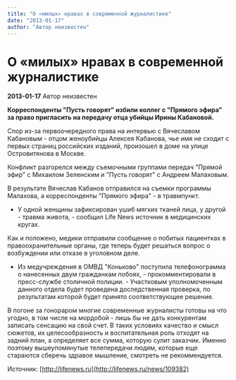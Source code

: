 ```yaml
---
title: "О «милых» нравах в современной журналистике"
date: "2013-01-17"
author: "Автор неизвестен"
---
```


# О «милых» нравах в современной журналистике

**2013-01-17** Автор неизвестен

**Корреспонденты "Пусть говорят" избили коллег с "Прямого эфира" за право пригласить на передачу отца убийцы Ирины Кабановой.** 

Спор из-за первоочередного права на интервью с Вячеславом Кабановым - отцом женоубийцы Алексея Кабанова, чье имя не сходит с первых страниц российских изданий, произошел в доме на улице Островитянова в Москве.

Конфликт разгорелся между съемочными группами передач "Прямой эфир" с Михаилом Зеленским и "Пусть говорят" с Андреем Малаховым.

В результате Вячеслав Кабанов отправился на съемки программы Малахова, а корреспонденты "Прямого эфира" - в травмпункт.

- У одной женщины зафиксирован ушиб мягких тканей лица, у другой - травма живота, - сообщил Life News источник в медицинских кругах.

Как и положено, медики отправили сообщение о побитых пациентках в правоохранительные органы, где теперь будет решаться вопрос о возбуждении или отказе в уголовном деле.

- Из медучреждения в ОМВД "Коньково" поступила телефонограмма о нанесенных двум гражданкам побоях, - прокомментировали в пресс-службе столичной полиции. - Участковым уполномоченным данного отдела будет проведена доследственная проверка, по результатам которой будет принято соответствующее решение.

В погоне за гонораром многие современные журналисты готовы на что угодно, в том числе на мордобой - лишь бы не дать конкурентам записать сенсацию на свой счет. В таких условиях качество и смысл сюжетов, их целесообразность и воспитательная роль отходят на задний план, а определяет все сумма, которую сулит заказчик. Именно поэтому вышеупомянутые телепередачи людям, которые еще стараются сберечь здравое мышление, смотреть не рекоммендуется.

Источник: [http://lifenews.ru](http://lifenews.ru/news/109382)